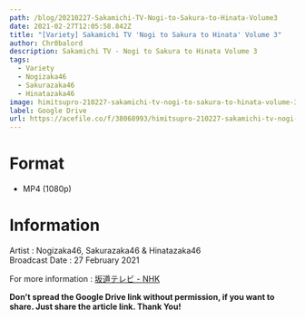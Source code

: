 ```yaml
---
path: /blog/20210227-Sakamichi-TV-Nogi-to-Sakura-to-Hinata-Volume3
date: 2021-02-27T12:05:58.842Z
title: "[Variety] Sakamichi TV 'Nogi to Sakura to Hinata' Volume 3"
author: Chr0balord
description: Sakamichi TV - Nogi to Sakura to Hinata Volume 3
tags:
  - Variety
  - Nogizaka46
  - Sakurazaka46
  - Hinatazaka46
image: himitsupro-210227-sakamichi-tv-nogi-to-sakura-to-hinata-volume-3.mp4_thumbs.jpg
label: Google Drive
url: https://acefile.co/f/38068993/himitsupro-210227-sakamichi-tv-nogi-to-sakura-to-hinata-volume-3-mp4
---
```

# Format

* MP4 (1080p)

# Information

Artist : Nogizaka46, Sakurazaka46 & Hinatazaka46 <br>
Broadcast Date : 27 February 2021

For more information : [坂道テレビ - NHK](https://www.nhk.jp/p/ts/Y1WQ7WZP64/)

**Don't spread the Google Drive link without permission, if you want to share. Just share the article link. Thank You!**